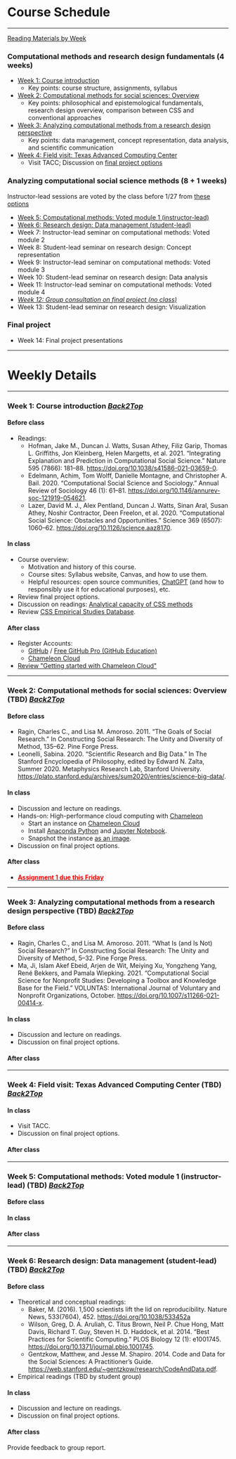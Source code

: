 # Course Schedule
---

[Reading Materials by Week](https://drive.google.com/drive/folders/1_4rZLjm7a2b6JL9vxT9ozLGkZKH26ji2?usp=sharing)

<!-- - [Week 0 Pre-course](#w0) -->

### Computational methods and research design fundamentals (4 weeks)

- [Week 1: Course introduction](#w1)
	- Key points: course structure, assignments, syllabus
- [Week 2: Computational methods for social sciences: Overview](#w2)
	- Key points: philosophical and epistemological fundamentals, research design overview, comparison between CSS and conventional approaches
- [Week 3: Analyzing computational methods from a research design perspective](#w3)
	- Key points: data management, concept representation, data analysis, and scientific communication
- [Week 4: Field visit: Texas Advanced Computing Center](#w4)
	- Visit TACC; Discussion on [final project options](/final/)

<!-- 
- [Week 3: Efficient algorithm, data management and documentation, automated workflow](#w3)
	- Key points: algorithm optimization, iteration, automation, workflow, version control
- Week 4: Data reduction, validation, and robustness (TBD)
 -->

### Analyzing computational social science methods (8 + 1 weeks)

Instructor-lead sessions are voted by the class before 1/27 from [these options](/voted_options)

- [Week 5: Computational methods: Voted module 1 (instructor-lead)](#w5)
- [Week 6: Research design: Data management (student-lead)](#w6)
- Week 7: Instructor-lead seminar on computational methods: Voted module 2
- Week 8: Student-lead seminar on research design: Concept representation
- Week 9: Instructor-lead seminar on computational methods: Voted module 3
- Week 10: Student-lead seminar on research design: Data analysis
- Week 11: Instructor-lead seminar on computational methods: Voted module 4
- _<u>Week 12: Group consultation on final project (no class)</u>_
- Week 13: Student-lead seminar on research design: Visualization

### Final project
- Week 14: Final project presentations

---
# Weekly Details

---
### <a name="w1"> Week 1: Course introduction </a>	[_Back2Top_](#)

#### Before class
- Readings:
	- Hofman, Jake M., Duncan J. Watts, Susan Athey, Filiz Garip, Thomas L. Griffiths, Jon Kleinberg, Helen Margetts, et al. 2021. “Integrating Explanation and Prediction in Computational Social Science.” Nature 595 (7866): 181–88. https://doi.org/10.1038/s41586-021-03659-0.
	- Edelmann, Achim, Tom Wolff, Danielle Montagne, and Christopher A. Bail. 2020. “Computational Social Science and Sociology.” Annual Review of Sociology 46 (1): 61–81. https://doi.org/10.1146/annurev-soc-121919-054621.
	- Lazer, David M. J., Alex Pentland, Duncan J. Watts, Sinan Aral, Susan Athey, Noshir Contractor, Deen Freelon, et al. 2020. “Computational Social Science: Obstacles and Opportunities.” Science 369 (6507): 1060–62. https://doi.org/10.1126/science.aaz8170.

#### In class
- Course overview: 
	- Motivation and history of this course.
	- Course sites: Syllabus website, Canvas, and how to use them.
	- Helpful resources: open source communities, [ChatGPT](https://chat.openai.com/) (and how to responsibly use it for educational purposes), etc.
- Review final project options.
- Discussion on readings: [Analytical capacity of CSS methods](https://docs.google.com/document/d/1WrhHiB2KpLG3emceGYHvQE8C8DaoBB1ZfKGnH-aF0t4/edit?usp=sharing)
- Review [CSS Empirical Studies Database](https://utexas.instructure.com/courses/1360223).

#### After class
- Register Accounts:
	- [GitHub](https://github.com/) / [Free GitHub Pro (GitHub Education)](https://education.github.com/students)
	- [Chameleon Cloud](https://www.chameleoncloud.org/)
- [Review "Getting started with Chameleon Cloud"](https://chameleoncloud.readthedocs.io/en/latest/getting-started/index.html)

---
### <a name="w2"> Week 2: Computational methods for social sciences: Overview (TBD) </a>	[_Back2Top_](#)

#### Before class
- Ragin, Charles C., and Lisa M. Amoroso. 2011. “The Goals of Social Research.” In Constructing Social Research: The Unity and Diversity of Method, 135–62. Pine Forge Press.
- Leonelli, Sabina. 2020. “Scientific Research and Big Data.” In The Stanford Encyclopedia of Philosophy, edited by Edward N. Zalta, Summer 2020. Metaphysics Research Lab, Stanford University. https://plato.stanford.edu/archives/sum2020/entries/science-big-data/.

#### In class
- Discussion and lecture on readings.
- Hands-on: High-performance cloud computing with [Chameleon](https://www.chameleoncloud.org/)
	- Start an instance on [Chameleon Cloud](https://chameleoncloud.readthedocs.io/en/latest/getting-started/index.html)
	- Install [Anaconda Python](https://www.anaconda.com/distribution/) and [Jupyter Notebook](https://jupyter-notebook.readthedocs.io/en/stable/public_server.html).
	- Snapshot the instance [as an image](https://chameleoncloud.readthedocs.io/en/latest/technical/images.html).
- Discussion on final project options.

#### After class
- [<span style="color:red">**Assignment 1 due this Friday**</span>](/assignments/#a1)


---
### <a name="w3"> Week 3: Analyzing computational methods from a research design perspective (TBD) </a>	[_Back2Top_](#)

#### Before class
- Ragin, Charles C., and Lisa M. Amoroso. 2011. “What Is (and Is Not) Social Research?” In Constructing Social Research: The Unity and Diversity of Method, 5–32. Pine Forge Press.
- Ma, Ji, Islam Akef Ebeid, Arjen de Wit, Meiying Xu, Yongzheng Yang, René Bekkers, and Pamala Wiepking. 2021. “Computational Social Science for Nonprofit Studies: Developing a Toolbox and Knowledge Base for the Field.” VOLUNTAS: International Journal of Voluntary and Nonprofit Organizations, October. https://doi.org/10.1007/s11266-021-00414-x.

#### In class
- Discussion and lecture on readings.
- Discussion on final project options.

#### After class


---
### <a name="w4"> Week 4: Field visit: Texas Advanced Computing Center (TBD) </a>	[_Back2Top_](#)

#### In class
- Visit TACC.
- Discussion on final project options.

#### After class

---
### <a name="w5"> Week 5: Computational methods: Voted module 1 (instructor-lead) (TBD) </a>	[_Back2Top_](#)

#### Before class

#### In class

#### After class



---
### <a name="w6"> Week 6: Research design: Data management (student-lead) (TBD) </a>	[_Back2Top_](#)

#### Before class
- Theoretical and conceptual readings:
	- Baker, M. (2016). 1,500 scientists lift the lid on reproducibility. Nature News, 533(7604), 452. https://doi.org/10.1038/533452a
	- Wilson, Greg, D. A. Aruliah, C. Titus Brown, Neil P. Chue Hong, Matt Davis, Richard T. Guy, Steven H. D. Haddock, et al. 2014. “Best Practices for Scientific Computing.” PLOS Biology 12 (1): e1001745. https://doi.org/10.1371/journal.pbio.1001745.
	- Gentzkow, Matthew, and Jesse M. Shapiro. 2014. Code and Data for the Social Sciences: A Practitioner’s Guide. https://web.stanford.edu/~gentzkow/research/CodeAndData.pdf.
- Empirical readings (TBD by student group)

#### In class
- Discussion and lecture on readings.
- Discussion on final project options.

#### After class

Provide feedback to group report.


<!-- 
---
### <a name="w2"> Week 2: Data management and documentation </a>	[_Back2Top_](#)

#### Before class
- Readings:
	- GS: All chapters excluding "Automation."
	- Wilson, Greg, Jennifer Bryan, Karen Cranston, Justin Kitzes, Lex Nederbragt, and Tracy K. Teal. 2017. “Good Enough Practices in Scientific Computing.” PLOS Computational Biology 13 (6): e1005510. https://doi.org/10.1371/journal.pcbi.1005510.

#### In class
- Discussion and lecture on readings.


#### After class
- [<span style="color:red">**Assignment 2 due this week's Sunday.**</span>](/open_data/assignments/#a2)


---
### <a name="w3"> Week 3: Efficient algorithm and automated workflow </a>	[_Back2Top_](#)

#### Before class
- Readings:
	- Bird, Steven, Ewan Klein, and Edward Loper. 2009. “Writing Structured Programs.” In Natural Language Processing with Python. Beijing ; Cambridge [Mass.]: O’Reilly.
	- GS: Automation.

#### In class
- Discussion and lecture on readings.
- Hands-on:
	- Let's use [JupyterHub Server](https://chameleoncloud.readthedocs.io/en/latest/technical/jupyter.html) on Chameleon Cloud.
	- Install [`htop`](https://hisham.hm/htop/) (not easy):
		```
		$ sudo apt-get update
		$ sudo apt-get install build-essential
		$ sudo apt-get install libncurses5-dev libncursesw5-dev
		$ wget https://hisham.hm/htop/releases/2.2.0/htop-2.2.0.tar.gz
		$ tar xvfvz htop-2.2.0.tar.gz
		$ cd htop-2.2.0
		$ ./configure; make; sudo make install
		```
	- Define a function then parallel a job.

#### After class
- Recommended course: [Python Data Science Toolbox (Part 1)](https://www.datacamp.com/courses/python-data-science-toolbox-part-1) (3 hours)



 -->